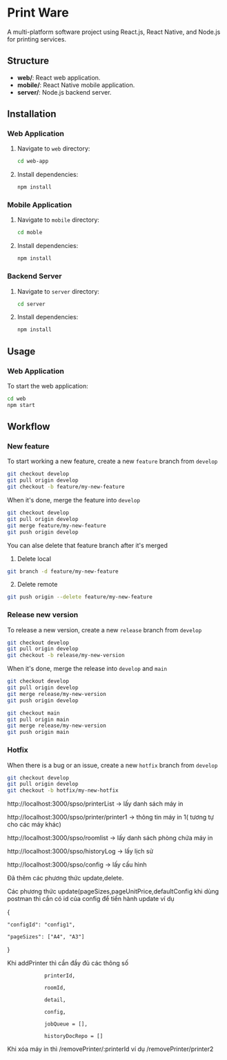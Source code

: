 # Print Ware

A multi-platform software project using React.js, React Native, and Node.js for printing services.

## Structure

- **web/**: React web application.
- **mobile/**: React Native mobile application.
- **server/**: Node.js backend server.

## Installation

### Web Application
1. Navigate to `web` directory:
    ```sh
    cd web-app
    ```
2. Install dependencies:
    ```sh
    npm install
    ```

### Mobile Application
1. Navigate to `mobile` directory:
    ```sh
    cd moble
    ```
2. Install dependencies:
    ```sh
    npm install
    ```

### Backend Server
1. Navigate to `server` directory:
    ```sh
    cd server
    ```
2. Install dependencies:
    ```sh
    npm install
    ```

## Usage

### Web Application
To start the web application:
```sh
cd web
npm start
```

## Workflow

### New feature
To start working a new feature, create a new `feature` branch from `develop`
```sh
git checkout develop
git pull origin develop
git checkout -b feature/my-new-feature
```
When it's done, merge the feature into `develop`
```sh
git checkout develop
git pull origin develop
git merge feature/my-new-feature
git push origin develop
```
You can alse delete that feature branch after it's merged
1. Delete local
```sh
git branch -d feature/my-new-feature
```
2. Delete remote
```sh
git push origin --delete feature/my-new-feature
```

### Release new version
To release a new version, create a new `release` branch from `develop`
```sh
git checkout develop
git pull origin develop
git checkout -b release/my-new-version
```

When it's done, merge the release into `develop` and `main`
```sh
git checkout develop
git pull origin develop
git merge release/my-new-version
git push origin develop

git checkout main
git pull origin main
git merge release/my-new-version
git push origin main
```

### Hotfix
When there is a bug or an issue, create a new `hotfix` branch from `develop`
```sh
git checkout develop
git pull origin develop
git checkout -b hotfix/my-new-hotfix
```

http://localhost:3000/spso/printerList -> lấy danh sách máy in

http://localhost:3000/spso/printer/printer1 -> thông tin máy in 1( tương tự cho các máy khác) 

http://localhost:3000/spso/roomlist -> lấy danh sách phòng chứa máy in

http://localhost:3000/spso/historyLog -> lấy lịch sử

http://localhost:3000/spso/config -> lấy cấu hình

Đã thêm các phương thức update,delete.

Các phương thức update(pageSizes,pageUnitPrice,defaultConfig khi dùng postman thì cần có id của config để tiến hành update ví dụ

{

    "configId": "config1",
    
    "pageSizes": ["A4", "A3"]
    
}

 Khi addPrinter thì cần đầy đủ các thông số 
 
                printerId,
                
                roomId,
                
                detail,
                
                config,
                
                jobQueue = [],
                
                historyDocRepo = []

Khi xóa máy in thì /removePrinter/:printerId ví dụ /removePrinter/printer2
 